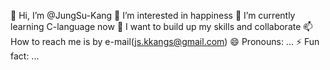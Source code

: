 👋 Hi, I’m @JungSu-Kang
👀 I’m interested in happiness 
🌱 I’m currently learning C-language now 
💞️ I want to build up my skills and collaborate 
📫 How to reach me is by e-mail(js.kkangs@gmail.com) 
😄 Pronouns: ... 
⚡ Fun fact: ...
